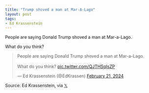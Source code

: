 ```yaml
---
title: "Trump shoved a man at Mar-A-Lago"
layout: post
tags:
- Ed Krassenstein
---
```


People are saying Donald Trump shoved a man at Mar-a-Lago.

What do you think?

<blockquote class="twitter-tweet"><p lang="en" dir="ltr">People are saying Donald Trump shoved a man at Mar-a-Lago.<br /><br />What do you think? <a href="https://t.co/QJTHSqIsZP">pic.twitter.com/QJTHSqIsZP</a></p>&mdash; Ed Krassenstein (@EdKrassen) <a href="https://twitter.com/EdKrassen/status/1760357901531488350?ref_src=twsrc%5Etfw">February 21, 2024</a></blockquote> <script async src="https://platform.twitter.com/widgets.js" charset="utf-8"></script>

Source: Ed Krassenstein, via [𝕏](https://x.com)
